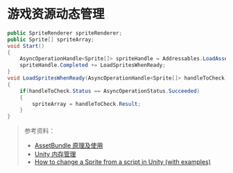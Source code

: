 # 游戏资源动态管理

```C#
public SpriteRenderer spriteRenderer;
public Sprite[] spriteArray;
void Start()
{
    AsyncOperationHandle<Sprite[]> spriteHandle = Addressables.LoadAssetAsync<Sprite[]>("Assets/BirdHeroSprite.png");
    spriteHandle.Completed += LoadSpritesWhenReady;
}
void LoadSpritesWhenReady(AsyncOperationHandle<Sprite[]> handleToCheck)
{
    if(handleToCheck.Status == AsyncOperationStatus.Succeeded)
    {
        spriteArray = handleToCheck.Result;
    }
}
```

> 参考资料：
>
> - [AssetBundle 原理及使用](https://blog.csdn.net/lodypig/category_6315960.html)
> - [Unity 内存管理](https://zhuanlan.zhihu.com/p/336004123)
> - [How to change a Sprite from a script in Unity (with examples)](https://gamedevbeginner.com/how-to-change-a-sprite-from-a-script-in-unity-with-examples/)
